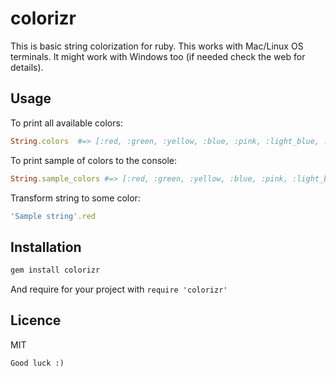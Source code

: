 # colorizr
This is basic string colorization for ruby.
This works with Mac/Linux OS terminals. It might work with Windows too (if needed check the web for details).

## Usage

To print all available colors:
```rb
String.colors  #=> [:red, :green, :yellow, :blue, :pink, :light_blue, :white, :light_grey, :black]
```

To print sample of colors to the console:
```rb
String.sample_colors #=> [:red, :green, :yellow, :blue, :pink, :light_blue, :white, :light_grey, :black]
```

Transform string to some color:
```rb
'Sample string'.red
```

## Installation

```sh
gem install colorizr
```

And require for your project with `require 'colorizr'`

## Licence

MIT


`Good luck :)`
